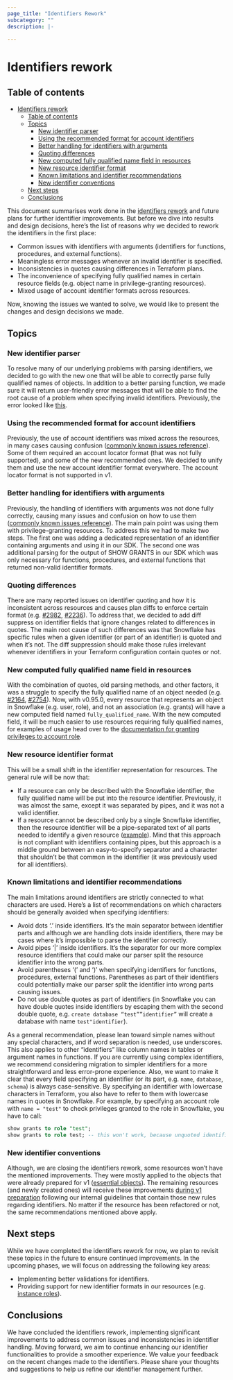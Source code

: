 ```yaml
---
page_title: "Identifiers Rework"
subcategory: ""
description: |-

---
```


# Identifiers rework

## Table of contents
<!-- TOC -->
* [Identifiers rework](#identifiers-rework)
  * [Table of contents](#table-of-contents)
  * [Topics](#topics)
    * [New identifier parser](#new-identifier-parser)
    * [Using the recommended format for account identifiers](#using-the-recommended-format-for-account-identifiers)
    * [Better handling for identifiers with arguments](#better-handling-for-identifiers-with-arguments)
    * [Quoting differences](#quoting-differences)
    * [New computed fully qualified name field in resources](#new-computed-fully-qualified-name-field-in-resources)
    * [New resource identifier format](#new-resource-identifier-format)
    * [Known limitations and identifier recommendations](#known-limitations-and-identifier-recommendations)
    * [New identifier conventions](#new-identifier-conventions)
  * [Next steps](#next-steps)
  * [Conclusions](#conclusions)
<!-- TOC -->

This document summarises work done in the [identifiers rework](https://github.com/Snowflake-Labs/terraform-provider-snowflake/blob/main/ROADMAP.md#identifiers-rework) and future plans for further identifier improvements.
But before we dive into results and design decisions, here’s the list of reasons why we decided to rework the identifiers in the first place:
- Common issues with identifiers with arguments (identifiers for functions, procedures, and external functions).
- Meaningless error messages whenever an invalid identifier is specified.
- Inconsistencies in quotes causing differences in Terraform plans.
- The inconvenience of specifying fully qualified names in certain resource fields (e.g. object name in privilege-granting resources).
- Mixed usage of account identifier formats across resources.

Now, knowing the issues we wanted to solve, we would like to present the changes and design decisions we made.

## Topics

### New identifier parser
To resolve many of our underlying problems with parsing identifiers, we decided to go with the new one that will be able to correctly parse fully qualified names of objects.
In addition to a better parsing function, we made sure it will return user-friendly error messages that will be able to find the root cause of a problem when specifying invalid identifiers.
Previously, the error looked like [this](https://github.com/Snowflake-Labs/terraform-provider-snowflake/issues/2091).

### Using the recommended format for account identifiers
Previously, the use of account identifiers was mixed across the resources, in many cases causing confusion ([commonly known issues reference](https://github.com/Snowflake-Labs/terraform-provider-snowflake/blob/main/CREATING_ISSUES.md#incorrect-account-identifier-snowflake_databasefrom_share)).
Some of them required an account locator format (that was not fully supported), and some of the new recommended ones.
We decided to unify them and use the new account identifier format everywhere. The account locator format is not supported in v1.

### Better handling for identifiers with arguments
Previously, the handling of identifiers with arguments was not done fully correctly, causing many issues and confusion on how to use them ([commonly known issues reference](https://github.com/Snowflake-Labs/terraform-provider-snowflake/blob/main/CREATING_ISSUES.md#granting-on-functions-or-procedures)).
The main pain point was using them with privilege-granting resources. To address this we had to make two steps.
The first one was adding a dedicated representation of an identifier containing arguments and using it in our SDK.
The second one was additional parsing for the output of SHOW GRANTS in our SDK which was only necessary for functions,
procedures, and external functions that returned non-valid identifier formats.

### Quoting differences
There are many reported issues on identifier quoting and how it is inconsistent across resources and causes plan diffs to enforce certain format (e.g. [#2982](https://github.com/Snowflake-Labs/terraform-provider-snowflake/issues/2982), [#2236](https://github.com/Snowflake-Labs/terraform-provider-snowflake/issues/2236)).
To address that, we decided to add diff suppress on identifier fields that ignore changes related to differences in quotes.
The main root cause of such differences was that Snowflake has specific rules when a given identifier (or part of an identifier) is quoted and when it’s not.
The diff suppression should make those rules irrelevant whenever identifiers in your Terraform configuration contain quotes or not.

### New computed fully qualified name field in resources
With the combination of quotes, old parsing methods, and other factors, it was a struggle to specify the fully qualified name of an object needed (e.g. [#2164](https://github.com/Snowflake-Labs/terraform-provider-snowflake/issues/2164), [#2754](https://github.com/Snowflake-Labs/terraform-provider-snowflake/issues/2754)).
Now, with v0.95.0, every resource that represents an object in Snowflake (e.g. user, role), and not an association (e.g. grants) will have a new computed field named `fully_qualified_name`.
With the new computed field, it will be much easier to use resources requiring fully qualified names, for examples of usage head over to the [documentation for granting privileges to account role](https://registry.terraform.io/providers/Snowflake-Labs/snowflake/latest/docs/resources/grant_privileges_to_account_role).

### New resource identifier format
This will be a small shift in the identifier representation for resources. The general rule will be now that:
- If a resource can only be described with the Snowflake identifier, the fully qualified name will be put into the resource identifier. Previously, it was almost the same, except it was separated by pipes, and it was not a valid identifier.
- If a resource cannot be described only by a single Snowflake identifier, then the resource identifier will be a pipe-separated text of all parts needed to identify a given resource ([example](https://registry.terraform.io/providers/Snowflake-Labs/snowflake/latest/docs/resources/grant_privileges_to_account_role#import)). Mind that this approach is not compliant with identifiers containing pipes, but this approach is a middle ground between an easy-to-specify separator and a character that shouldn’t be that common in the identifier (it was previously used for all identifiers).

### Known limitations and identifier recommendations
The main limitations around identifiers are strictly connected to what characters are used. Here’s a list of recommendations on which characters should be generally avoided when specifying identifiers:
- Avoid dots ‘.’ inside identifiers. It’s the main separator between identifier parts and although we are handling dots inside identifiers, there may be cases where it’s impossible to parse the identifier correctly.
- Avoid pipes ‘|’ inside identifiers. It’s the separator for our more complex resource identifiers that could make our parser split the resource identifier into the wrong parts.
- Avoid parentheses ‘(’ and ‘)’ when specifying identifiers for functions, procedures, external functions. Parentheses as part of their identifiers could potentially make our parser split the identifier into wrong parts causing issues.
- Do not use double quotes as part of identifiers (in Snowflake you can have double quotes inside identifiers by escaping them with the second double quote, e.g. `create database “test””identifier”` will create a database with name `test"identifier`).

As a general recommendation, please lean toward simple names without any special characters, and if word separation is needed, use underscores.
This also applies to other “identifiers” like column names in tables or argument names in functions.
If you are currently using complex identifiers, we recommend considering migration to simpler identifiers for a more straightforward and less error-prone experience.
Also, we want to make it clear that every field specifying an identifier (or its part, e.g. `name`, `database`, `schema`) is always case-sensitive. By specifying
an identifier with lowercase characters in Terraform, you also have to refer to them with lowercase names in quotes in Snowflake.
For example, by specifying an account role with `name = "test"` to check privileges granted to the role in Snowflake, you have to call:
```sql
show grants to role "test";
show grants to role test; -- this won't work, because unquoted identifiers are converted to uppercase according to https://docs.snowflake.com/en/sql-reference/identifiers-syntax#label-identifier-casing
```

### New identifier conventions
Although, we are closing the identifiers rework, some resources won’t have the mentioned improvements.
They were mostly applied to the objects that were already prepared for v1 ([essential objects](https://github.com/Snowflake-Labs/terraform-provider-snowflake/blob/main/v1-preparations/ESSENTIAL_GA_OBJECTS.MD)).
The remaining resources (and newly created ones) will receive these improvements [during v1 preparation](https://github.com/Snowflake-Labs/terraform-provider-snowflake/blob/main/ROADMAP.md#preparing-essential-ga-objects-for-the-provider-v1) following our internal guidelines that contain those new rules regarding identifiers.
No matter if the resource has been refactored or not, the same recommendations mentioned above apply.

## Next steps
While we have completed the identifiers rework for now, we plan to revisit these topics in the future to ensure continued improvements.
In the upcoming phases, we will focus on addressing the following key areas:
- Implementing better validations for identifiers.
- Providing support for new identifier formats in our resources (e.g. [instance roles](https://docs.snowflake.com/en/sql-reference/snowflake-db-classes#instance-roles)).

## Conclusions
We have concluded the identifiers rework, implementing significant improvements to address common issues and inconsistencies in identifier handling.
Moving forward, we aim to continue enhancing our identifier functionalities to provide a smoother experience.
We value your feedback on the recent changes made to the identifiers. Please share your thoughts and suggestions to help us refine our identifier management further.
